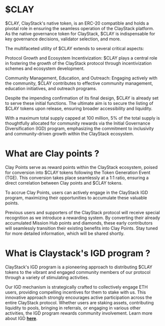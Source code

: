 # $CLAY
$CLAY, ClayStack's native token, is an ERC-20 compatible and holds a pivotal role in ensuring the seamless operation of the ClayStack platform. As the native governance token for ClayStack, $CLAY is indispensable for key governance decisions, validator selection, and more. 

The multifaceted utility of $CLAY extends to several critical aspects:

Protocol Growth and Ecosystem Incentivization:
$CLAY plays a central role in fostering the growth of the ClayStack protocol through incentivization schemes and ecosystem development.

Community Management, Education, and Outreach:
Engaging actively with the community, $CLAY contributes to effective community management, education initiatives, and outreach programs.

Despite the impending confirmation of its final design, $CLAY is already set to serve these initial functions. The ultimate aim is to secure the listing of $CLAY tokens upon release, ensuring broader accessibility and liquidity.

With a maximum total supply capped at 100 million, 5% of the total supply is thoughtfully allocated for community rewards via the Initial Governance Diversification (IGD) program, emphasizing the commitment to inclusivity and community-driven growth within the ClayStack ecosystem.

# What are Clay points ?
Clay Points serve as reward points within the ClayStack ecosystem, poised for conversion into $CLAY tokens following the Token Generation Event (TGE). This conversion takes place seamlessly at a 1:1 ratio, ensuring a direct correlation between Clay points and $CLAY tokens.

To accrue Clay Points, users can actively engage in the ClayStack IGD program, maximizing their opportunities to accumulate these valuable points.

Previous users and supporters of the ClayStack protocol will receive special recognition as we introduce a rewarding system. By converting their already accumulated Mission Hub points and diamonds, these early contributors will seamlessly transition their existing benefits into Clay Points. Stay tuned for more detailed information, which will be shared shortly.

# What is Claystack's IGD program ?
ClayStack's IGD program is a pioneering approach to distributing $CLAY tokens to the vibrant and engaged community members of our protocol through a variety of stimulating activities.

Our IGD mechanism is strategically crafted to collectively engage ETH users, providing compelling incentives for them to stake with us. This innovative approach strongly encourages active participation across the entire ClayStack protocol. Whether users are staking assets, contributing liquidity to pools, bringing in referrals, or engaging in various other activities, the IGD program rewards community involvement. Learn more about IGD [**here**](./IGD).
